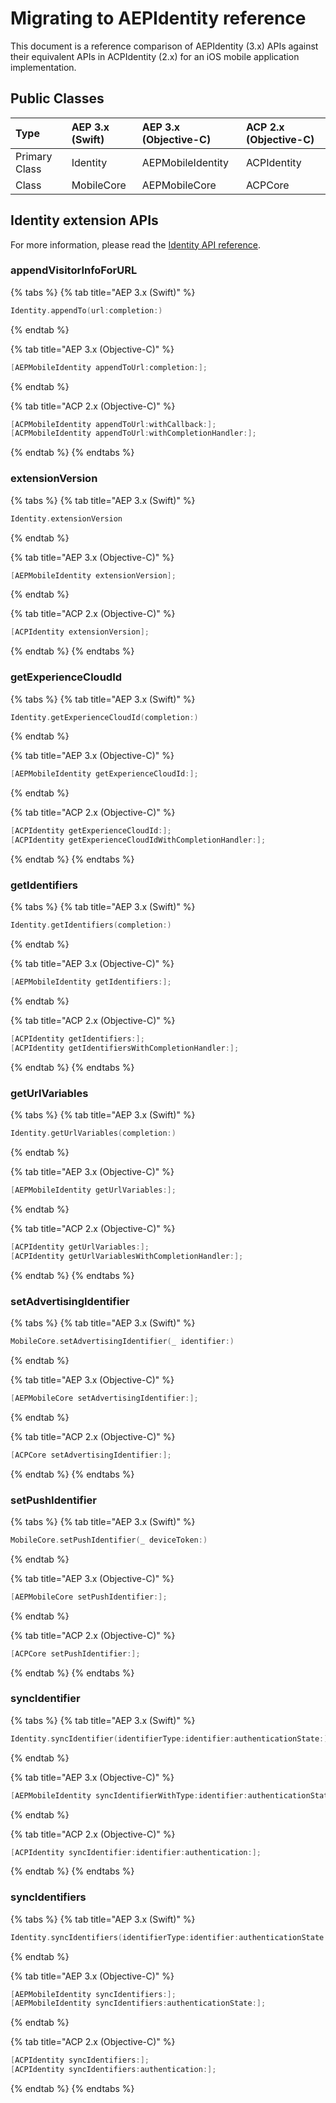 # Migrating to AEPIdentity reference

This document is a reference comparison of AEPIdentity \(3.x\) APIs against their equivalent APIs in ACPIdentity \(2.x\) for an iOS mobile application implementation.

## Public Classes

| Type | AEP 3.x \(Swift\) | AEP 3.x \(Objective-C\) | ACP 2.x \(Objective-C\) |
| :--- | :--- | :--- | :--- |
| Primary Class | Identity | AEPMobileIdentity | ACPIdentity |
| Class | MobileCore | AEPMobileCore | ACPCore |

## Identity extension APIs

For more information, please read the [Identity API reference](identity-api-reference.md).

### appendVisitorInfoForURL

{% tabs %}
{% tab title="AEP 3.x \(Swift\)" %}

```swift
Identity.appendTo(url:completion:)
```

{% endtab %}

{% tab title="AEP 3.x \(Objective-C\)" %}

```objective-c
[AEPMobileIdentity appendToUrl:completion:];
```

{% endtab %}

{% tab title="ACP 2.x \(Objective-C\)" %}

```objective-c
[ACPMobileIdentity appendToUrl:withCallback:];
[ACPMobileIdentity appendToUrl:withCompletionHandler:];
```

{% endtab %}
{% endtabs %}

### extensionVersion

{% tabs %}
{% tab title="AEP 3.x \(Swift\)" %}
```swift
Identity.extensionVersion
```
{% endtab %}

{% tab title="AEP 3.x \(Objective-C\)" %}
```objective-c
[AEPMobileIdentity extensionVersion];
```
{% endtab %}

{% tab title="ACP 2.x \(Objective-C\)" %}
```objective-c
[ACPIdentity extensionVersion];
```
{% endtab %}
{% endtabs %}

### getExperienceCloudId

{% tabs %}
{% tab title="AEP 3.x \(Swift\)" %}
```swift
Identity.getExperienceCloudId(completion:)
```
{% endtab %}

{% tab title="AEP 3.x \(Objective-C\)" %}
```objective-c
[AEPMobileIdentity getExperienceCloudId:];
```
{% endtab %}

{% tab title="ACP 2.x \(Objective-C\)" %}
```objective-c
[ACPIdentity getExperienceCloudId:];
[ACPIdentity getExperienceCloudIdWithCompletionHandler:];
```
{% endtab %}
{% endtabs %}

### getIdentifiers

{% tabs %}
{% tab title="AEP 3.x \(Swift\)" %}
```swift
Identity.getIdentifiers(completion:)
```
{% endtab %}

{% tab title="AEP 3.x \(Objective-C\)" %}
```objective-c
[AEPMobileIdentity getIdentifiers:];
```
{% endtab %}

{% tab title="ACP 2.x \(Objective-C\)" %}
```objective-c
[ACPIdentity getIdentifiers:];
[ACPIdentity getIdentifiersWithCompletionHandler:];
```
{% endtab %}
{% endtabs %}

### getUrlVariables

{% tabs %}
{% tab title="AEP 3.x \(Swift\)" %}
```swift
Identity.getUrlVariables(completion:)
```
{% endtab %}

{% tab title="AEP 3.x \(Objective-C\)" %}
```objective-c
[AEPMobileIdentity getUrlVariables:];
```
{% endtab %}

{% tab title="ACP 2.x \(Objective-C\)" %}
```objective-c
[ACPIdentity getUrlVariables:];
[ACPIdentity getUrlVariablesWithCompletionHandler:];
```
{% endtab %}
{% endtabs %}

### setAdvertisingIdentifier

{% tabs %}
{% tab title="AEP 3.x \(Swift\)" %}
```swift
MobileCore.setAdvertisingIdentifier(_ identifier:)
```
{% endtab %}

{% tab title="AEP 3.x \(Objective-C\)" %}
```objective-c
[AEPMobileCore setAdvertisingIdentifier:];
```
{% endtab %}

{% tab title="ACP 2.x \(Objective-C\)" %}
```objective-c
[ACPCore setAdvertisingIdentifier:];
```
{% endtab %}
{% endtabs %}

### setPushIdentifier

{% tabs %}
{% tab title="AEP 3.x \(Swift\)" %}
```swift
MobileCore.setPushIdentifier(_ deviceToken:)
```
{% endtab %}

{% tab title="AEP 3.x \(Objective-C\)" %}
```objective-c
[AEPMobileCore setPushIdentifier:];
```
{% endtab %}

{% tab title="ACP 2.x \(Objective-C\)" %}
```objective-c
[ACPCore setPushIdentifier:];
```
{% endtab %}
{% endtabs %}

### syncIdentifier

{% tabs %}
{% tab title="AEP 3.x \(Swift\)" %}
```swift
Identity.syncIdentifier(identifierType:identifier:authenticationState:)
```
{% endtab %}

{% tab title="AEP 3.x \(Objective-C\)" %}
```objective-c
[AEPMobileIdentity syncIdentifierWithType:identifier:authenticationState:];
```
{% endtab %}

{% tab title="ACP 2.x \(Objective-C\)" %}
```objective-c
[ACPIdentity syncIdentifier:identifier:authentication:];
```
{% endtab %}
{% endtabs %}

### syncIdentifiers

{% tabs %}
{% tab title="AEP 3.x \(Swift\)" %}
```swift
Identity.syncIdentifiers(identifierType:identifier:authenticationState:)
```
{% endtab %}

{% tab title="AEP 3.x \(Objective-C\)" %}
```objective-c
[AEPMobileIdentity syncIdentifiers:];
[AEPMobileIdentity syncIdentifiers:authenticationState:];
```
{% endtab %}

{% tab title="ACP 2.x \(Objective-C\)" %}
```objective-c
[ACPIdentity syncIdentifiers:];
[ACPIdentity syncIdentifiers:authentication:];
```
{% endtab %}
{% endtabs %}
